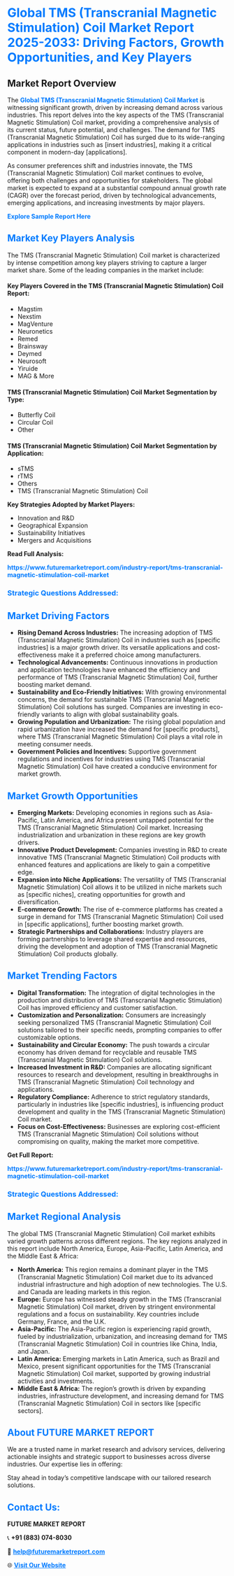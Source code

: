 <h1 style="color: #007BFF;">Global TMS (Transcranial Magnetic Stimulation) Coil Market Report 2025-2033: Driving Factors, Growth Opportunities, and Key Players</h1>

<section id="overview">
<h2>Market Report Overview</h2>
<p>The <a href="https://www.futuremarketreport.com/industry-report/tms-transcranial-magnetic-stimulation-coil-market" style="color: #007BFF; text-decoration: none;"><strong>Global TMS (Transcranial Magnetic Stimulation) Coil Market</strong></a> is witnessing significant growth, driven by increasing demand across various industries. This report delves into the key aspects of the TMS (Transcranial Magnetic Stimulation) Coil market, providing a comprehensive analysis of its current status, future potential, and challenges. The demand for TMS (Transcranial Magnetic Stimulation) Coil has surged due to its wide-ranging applications in industries such as [insert industries], making it a critical component in modern-day [applications].</p>
<p>As consumer preferences shift and industries innovate, the TMS (Transcranial Magnetic Stimulation) Coil market continues to evolve, offering both challenges and opportunities for stakeholders. The global market is expected to expand at a substantial compound annual growth rate (CAGR) over the forecast period, driven by technological advancements, emerging applications, and increasing investments by major players.</p>
</section>

<section id="overview">
<p><a href="https://www.futuremarketreport.com/request-sample/reportId=128555" style="color: #007BFF; text-decoration: none;"><strong>Explore Sample Report Here</strong></a></p>
</section>

<section id="key-players">
<h2 style="color: #007BFF;">Market Key Players Analysis</h2>
<p>The TMS (Transcranial Magnetic Stimulation) Coil market is characterized by intense competition among key players striving to capture a larger market share. Some of the leading companies in the market include:</p>
<h4>Key Players Covered in the TMS (Transcranial Magnetic Stimulation) Coil Report:</h4>
<ul><li>Magstim</li><li>Nexstim</li><li>MagVenture</li><li>Neuronetics</li><li>Remed</li><li>Brainsway</li><li>Deymed</li><li>Neurosoft</li><li>Yiruide</li><li>MAG &amp; More</li></ul>
<h4>TMS (Transcranial Magnetic Stimulation) Coil Market Segmentation by Type:</h4>
<ul><li>Butterfly Coil</li><li>Circular Coil</li><li>Other</li></ul>

<h4>TMS (Transcranial Magnetic Stimulation) Coil Market Segmentation by Application:</h4>
<ul><li>sTMS</li><li>rTMS</li><li>Others</li><li>TMS (Transcranial Magnetic Stimulation) Coil</li></ul>
<p><strong>Key Strategies Adopted by Market Players:</strong></p>
<ul>
<li>Innovation and R&D</li>
<li>Geographical Expansion</li>
<li>Sustainability Initiatives</li>
<li>Mergers and Acquisitions</li>
</ul>
</section>

<section>
<p><strong>Read Full Analysis: </strong></p><a href="https://www.futuremarketreport.com/industry-report/tms-transcranial-magnetic-stimulation-coil-market" style="color: #007BFF; text-decoration: none;"><strong>https://www.futuremarketreport.com/industry-report/tms-transcranial-magnetic-stimulation-coil-market</strong></a>
<h3 style="color: #007BFF;">Strategic Questions Addressed:</h3>
</section>

<section id="driving-factors">
<h2 style="color: #007BFF;">Market Driving Factors</h2>
<ul>
<li><strong>Rising Demand Across Industries:</strong> The increasing adoption of TMS (Transcranial Magnetic Stimulation) Coil in industries such as [specific industries] is a major growth driver. Its versatile applications and cost-effectiveness make it a preferred choice among manufacturers.</li>
<li><strong>Technological Advancements:</strong> Continuous innovations in production and application technologies have enhanced the efficiency and performance of TMS (Transcranial Magnetic Stimulation) Coil, further boosting market demand.</li>
<li><strong>Sustainability and Eco-Friendly Initiatives:</strong> With growing environmental concerns, the demand for sustainable TMS (Transcranial Magnetic Stimulation) Coil solutions has surged. Companies are investing in eco-friendly variants to align with global sustainability goals.</li>
<li><strong>Growing Population and Urbanization:</strong> The rising global population and rapid urbanization have increased the demand for [specific products], where TMS (Transcranial Magnetic Stimulation) Coil plays a vital role in meeting consumer needs.</li>
<li><strong>Government Policies and Incentives:</strong> Supportive government regulations and incentives for industries using TMS (Transcranial Magnetic Stimulation) Coil have created a conducive environment for market growth.</li>
</ul>
</section>

<section id="growth-opportunities">
<h2 style="color: #007BFF;">Market Growth Opportunities</h2>
<ul>
<li><strong>Emerging Markets:</strong> Developing economies in regions such as Asia-Pacific, Latin America, and Africa present untapped potential for the TMS (Transcranial Magnetic Stimulation) Coil market. Increasing industrialization and urbanization in these regions are key growth drivers.</li>
<li><strong>Innovative Product Development:</strong> Companies investing in R&D to create innovative TMS (Transcranial Magnetic Stimulation) Coil products with enhanced features and applications are likely to gain a competitive edge.</li>
<li><strong>Expansion into Niche Applications:</strong> The versatility of TMS (Transcranial Magnetic Stimulation) Coil allows it to be utilized in niche markets such as [specific niches], creating opportunities for growth and diversification.</li>
<li><strong>E-commerce Growth:</strong> The rise of e-commerce platforms has created a surge in demand for TMS (Transcranial Magnetic Stimulation) Coil used in [specific applications], further boosting market growth.</li>
<li><strong>Strategic Partnerships and Collaborations:</strong> Industry players are forming partnerships to leverage shared expertise and resources, driving the development and adoption of TMS (Transcranial Magnetic Stimulation) Coil products globally.</li>
</ul>
</section>

<section id="trending-factors">
<h2 style="color: #007BFF;">Market Trending Factors</h2>
<ul>
<li><strong>Digital Transformation:</strong> The integration of digital technologies in the production and distribution of TMS (Transcranial Magnetic Stimulation) Coil has improved efficiency and customer satisfaction.</li>
<li><strong>Customization and Personalization:</strong> Consumers are increasingly seeking personalized TMS (Transcranial Magnetic Stimulation) Coil solutions tailored to their specific needs, prompting companies to offer customizable options.</li>
<li><strong>Sustainability and Circular Economy:</strong> The push towards a circular economy has driven demand for recyclable and reusable TMS (Transcranial Magnetic Stimulation) Coil solutions.</li>
<li><strong>Increased Investment in R&D:</strong> Companies are allocating significant resources to research and development, resulting in breakthroughs in TMS (Transcranial Magnetic Stimulation) Coil technology and applications.</li>
<li><strong>Regulatory Compliance:</strong> Adherence to strict regulatory standards, particularly in industries like [specific industries], is influencing product development and quality in the TMS (Transcranial Magnetic Stimulation) Coil market.</li>
<li><strong>Focus on Cost-Effectiveness:</strong> Businesses are exploring cost-efficient TMS (Transcranial Magnetic Stimulation) Coil solutions without compromising on quality, making the market more competitive.</li>
</ul>
</section>

<section>
<p><strong>Get Full Report: </strong></p><a href="https://www.futuremarketreport.com/industry-report/tms-transcranial-magnetic-stimulation-coil-market" style="color: #007BFF; text-decoration: none;"><strong>https://www.futuremarketreport.com/industry-report/tms-transcranial-magnetic-stimulation-coil-market</strong></a>
<h3 style="color: #007BFF;">Strategic Questions Addressed:</h3>
</section>


<section id="regional-analysis">
<h2 style="color: #007BFF;">Market Regional Analysis</h2>
<p>The global TMS (Transcranial Magnetic Stimulation) Coil market exhibits varied growth patterns across different regions. The key regions analyzed in this report include North America, Europe, Asia-Pacific, Latin America, and the Middle East & Africa:</p>
<ul>
<li><strong>North America:</strong> This region remains a dominant player in the TMS (Transcranial Magnetic Stimulation) Coil market due to its advanced industrial infrastructure and high adoption of new technologies. The U.S. and Canada are leading markets in this region.</li>
<li><strong>Europe:</strong> Europe has witnessed steady growth in the TMS (Transcranial Magnetic Stimulation) Coil market, driven by stringent environmental regulations and a focus on sustainability. Key countries include Germany, France, and the U.K.</li>
<li><strong>Asia-Pacific:</strong> The Asia-Pacific region is experiencing rapid growth, fueled by industrialization, urbanization, and increasing demand for TMS (Transcranial Magnetic Stimulation) Coil in countries like China, India, and Japan.</li>
<li><strong>Latin America:</strong> Emerging markets in Latin America, such as Brazil and Mexico, present significant opportunities for the TMS (Transcranial Magnetic Stimulation) Coil market, supported by growing industrial activities and investments.</li>
<li><strong>Middle East & Africa:</strong> The region’s growth is driven by expanding industries, infrastructure development, and increasing demand for TMS (Transcranial Magnetic Stimulation) Coil in sectors like [specific sectors].</li>
</ul>
</section>

<footer>
<h2 style="color: #007BFF;">About FUTURE MARKET REPORT</h2>
<p>We are a trusted name in market research and advisory services, delivering actionable insights and strategic support to businesses across diverse industries. Our expertise lies in offering:</p>

<p>Stay ahead in today’s competitive landscape with our tailored research solutions.</p>

<h2 style="color: #007BFF;">Contact Us:</h2>
<p><strong>FUTURE MARKET REPORT</strong></p>
<p>📞 <strong>+91 (883) 074-8030</strong></p>
<p>📧 <strong><a href="mailto:help@futuremarketreport.com" style="color: #007BFF;">help@futuremarketreport.com</a></strong></p>
<p>🌐 <strong><a href="https://www.futuremarketreport.com/" style="color: #007BFF;">Visit Our Website</a></strong></p>
</footer>